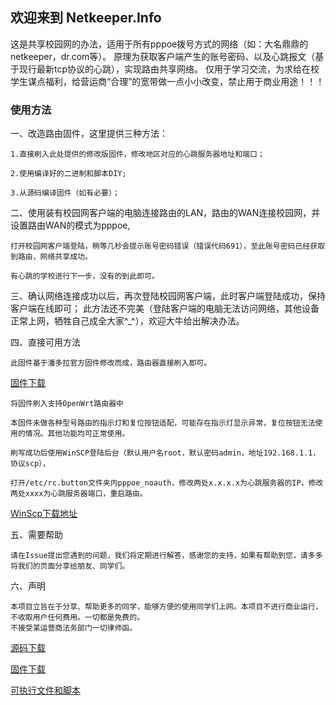 ## 欢迎来到 Netkeeper.Info

这是共享校园网的办法，适用于所有pppoe拨号方式的网络（如：大名鼎鼎的netkeeper，dr.com等）。
原理为获取客户端产生的账号密码、以及心跳报文（基于现行最新tcp协议的心跳），实现路由共享网络。
仅用于学习交流，为求给在校学生谋点福利，给营运商“合理”的宽带做一点小小改变，禁止用于商业用途！！！

### 使用方法

一、改造路由固件，这里提供三种方法：

	1.直接刷入此处提供的修改版固件，修改地区对应的心跳服务器地址和端口；

	2.使用编译好的二进制和脚本DIY;
	
	3.从源码编译固件（如有必要）；

二、使用装有校园网客户端的电脑连接路由的LAN，路由的WAN连接校园网，并设置路由WAN的模式为pppoe,

	打开校园网客户端登陆，稍等几秒会提示账号密码错误（错误代码691），至此账号密码已经获取到路由，网络共享成功。

	有心跳的学校进行下一步，没有的到此即可。


三、确认网络连接成功以后，再次登陆校园网客户端，此时客户端登陆成功，保持客户端在线即可；
	此方法还不完美（登陆客户端的电脑无法访问网络，其他设备正常上网，牺牲自己成全大家^_^），欢迎大牛给出解决办法。


四、直接可用方法

	此固件基于潘多拉官方固件修改而成，路由器直接刷入即可。

	
[固件下载](https://github.com/showmec3de/showmec3de.github.io/raw/master/firmware/PandoraBox-ralink-mt7620-mt7620a-evb)
	
	将固件刷入支持OpenWrt路由器中

	本固件未做各种型号路由的指示灯和复位按钮适配，可能存在指示灯显示异常，复位按钮无法使用的情况。其他功能均可正常使用。

	刷写成功后使用WinSCP登陆后台（默认用户名root，默认密码admin，地址192.168.1.1，协议scp），

	打开/etc/rc.button文件夹内pppoe_noauth，修改两处x.x.x.x为心跳服务器的IP，修改两处xxxx为心跳服务器端口，重启路由。

[WinScp下载地址](https://winscp.net/eng/download.php)


五、需要帮助

	请在Issue提出您遇到的问题，我们将定期进行解答，感谢您的支持，如果有帮助到您，请多多将我们的页面分享给朋友、同学们。

六、声明

	本项目立旨在于分享、帮助更多的同学，能够方便的使用同学们上网。本项目不进行商业运行，不收取用户任何费用。一切都是免费的。
	不接受某运营商法务部门一切律师函。


[源码下载](https://github.com/showmec3de/showmec3de.github.io/tree/master/Source)

[固件下载](https://github.com/showmec3de/showmec3de.github.io/tree/master/firmware/)

[可执行文件和脚本](https://github.com/showmec3de/showmec3de.github.io/tree/master/Bin)
